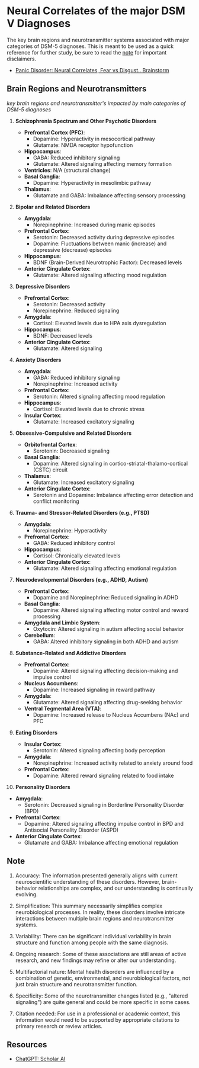 # Neural Correlates of the major DSM V Diagnoses

The key brain regions and neurotransmitter systems associated with major categories of DSM-5 diagnoses. This is meant to be used as a quick reference for further study, be sure to read the [note](#note) for important disclaimers.

* [Panic Disorder: Neural Correlates, Fear vs Disgust.. Brainstorm](https://www.perplexity.ai/page/going-deeper-panic-disorder-tr-chxOLIWfTHWMnmRxeqTp6A)

## Brain Regions and Neurotransmitters

*key brain regions and neurotransmitter's impacted by main categories of DSM-5 diagnoses*

1. **Schizophrenia Spectrum and Other Psychotic Disorders**
   - **Prefrontal Cortex (PFC)**: 
     - Dopamine: Hyperactivity in mesocortical pathway
     - Glutamate: NMDA receptor hypofunction
   - **Hippocampus**: 
     - GABA: Reduced inhibitory signaling
     - Glutamate: Altered signaling affecting memory formation
   - **Ventricles**: N/A (structural change)
   - **Basal Ganglia**: 
     - Dopamine: Hyperactivity in mesolimbic pathway
   - **Thalamus**: 
     - Glutamate and GABA: Imbalance affecting sensory processing

2. **Bipolar and Related Disorders**
   - **Amygdala**: 
     - Norepinephrine: Increased during manic episodes
   - **Prefrontal Cortex**: 
     - Serotonin: Decreased activity during depressive episodes
     - Dopamine: Fluctuations between manic (increase) and depressive (decrease) episodes
   - **Hippocampus**: 
     - BDNF (Brain-Derived Neurotrophic Factor): Decreased levels
   - **Anterior Cingulate Cortex**: 
     - Glutamate: Altered signaling affecting mood regulation

3. **Depressive Disorders**
   - **Prefrontal Cortex**: 
     - Serotonin: Decreased activity
     - Norepinephrine: Reduced signaling
   - **Amygdala**: 
     - Cortisol: Elevated levels due to HPA axis dysregulation
   - **Hippocampus**: 
     - BDNF: Decreased levels
   - **Anterior Cingulate Cortex**: 
     - Glutamate: Altered signaling

4. **Anxiety Disorders**
   - **Amygdala**: 
     - GABA: Reduced inhibitory signaling
     - Norepinephrine: Increased activity
   - **Prefrontal Cortex**: 
     - Serotonin: Altered signaling affecting mood regulation
   - **Hippocampus**: 
     - Cortisol: Elevated levels due to chronic stress
   - **Insular Cortex**: 
     - Glutamate: Increased excitatory signaling

5. **Obsessive-Compulsive and Related Disorders**
   - **Orbitofrontal Cortex**: 
     - Serotonin: Decreased signaling
   - **Basal Ganglia**: 
     - Dopamine: Altered signaling in cortico-striatal-thalamo-cortical (CSTC) circuit
   - **Thalamus**: 
     - Glutamate: Increased excitatory signaling
   - **Anterior Cingulate Cortex**: 
     - Serotonin and Dopamine: Imbalance affecting error detection and conflict monitoring

6. **Trauma- and Stressor-Related Disorders (e.g., PTSD)**
   - **Amygdala**: 
     - Norepinephrine: Hyperactivity
   - **Prefrontal Cortex**: 
     - GABA: Reduced inhibitory control
   - **Hippocampus**: 
     - Cortisol: Chronically elevated levels
   - **Anterior Cingulate Cortex**: 
     - Glutamate: Altered signaling affecting emotional regulation

7. **Neurodevelopmental Disorders (e.g., ADHD, Autism)**
   - **Prefrontal Cortex**: 
     - Dopamine and Norepinephrine: Reduced signaling in ADHD
   - **Basal Ganglia**: 
     - Dopamine: Altered signaling affecting motor control and reward processing
   - **Amygdala and Limbic System**: 
     - Oxytocin: Altered signaling in autism affecting social behavior
   - **Cerebellum**: 
     - GABA: Altered inhibitory signaling in both ADHD and autism

8. **Substance-Related and Addictive Disorders**
   - **Prefrontal Cortex**: 
     - Dopamine: Altered signaling affecting decision-making and impulse control
   - **Nucleus Accumbens**: 
     - Dopamine: Increased signaling in reward pathway
   - **Amygdala**: 
     - Glutamate: Altered signaling affecting drug-seeking behavior
   - **Ventral Tegmental Area (VTA)**: 
     - Dopamine: Increased release to Nucleus Accumbens (NAc) and PFC

9. **Eating Disorders**
   - **Insular Cortex**: 
     - Serotonin: Altered signaling affecting body perception
   - **Amygdala**: 
     - Norepinephrine: Increased activity related to anxiety around food
   - **Prefrontal Cortex**: 
     - Dopamine: Altered reward signaling related to food intake

10. **Personality Disorders**
   - **Amygdala**: 
     - Serotonin: Decreased signaling in Borderline Personality Disorder (BPD)
   - **Prefrontal Cortex**: 
     - Dopamine: Altered signaling affecting impulse control in BPD and Antisocial Personality Disorder (ASPD)
   - **Anterior Cingulate Cortex**: 
     - Glutamate and GABA: Imbalance affecting emotional regulation

## Note

1. Accuracy: The information presented generally aligns with current neuroscientific understanding of these disorders. However, brain-behavior relationships are complex, and our understanding is continually evolving.

2. Simplification: This summary necessarily simplifies complex neurobiological processes. In reality, these disorders involve intricate interactions between multiple brain regions and neurotransmitter systems.

3. Variability: There can be significant individual variability in brain structure and function among people with the same diagnosis.

4. Ongoing research: Some of these associations are still areas of active research, and new findings may refine or alter our understanding.

5. Multifactorial nature: Mental health disorders are influenced by a combination of genetic, environmental, and neurobiological factors, not just brain structure and neurotransmitter function.

6. Specificity: Some of the neurotransmitter changes listed (e.g., "altered signaling") are quite general and could be more specific in some cases.

7. Citation needed: For use in a professional or academic context, this information would need to be supported by appropriate citations to primary research or review articles.

## Resources

* [ChatGPT: Scholar AI](https://chatgpt.com/g/g-L2HknCZTC-scholar-ai/)
